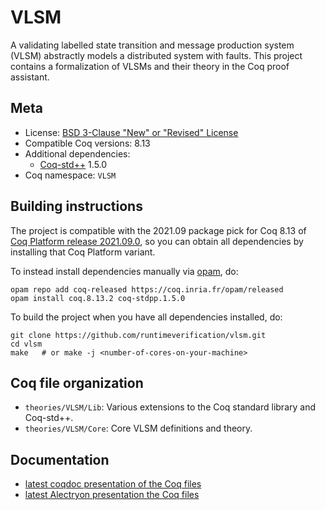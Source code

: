 # VLSM

A validating labelled state transition and message production system
(VLSM) abstractly models a distributed system with faults. This project
contains a formalization of VLSMs and their theory in the Coq proof assistant.

## Meta

- License: [BSD 3-Clause "New" or "Revised" License](LICENSE.md)
- Compatible Coq versions: 8.13
- Additional dependencies:
  - [Coq-std++](https://gitlab.mpi-sws.org/iris/stdpp/) 1.5.0
- Coq namespace: `VLSM`

## Building instructions

The project is compatible with the 2021.09 package pick for Coq 8.13 of
[Coq Platform release 2021.09.0](https://github.com/coq/platform/releases/tag/2021.09.0),
so you can obtain all dependencies by installing that Coq Platform variant.

To instead install dependencies manually via [opam](https://opam.ocaml.org/doc/Install.html), do:

```shell
opam repo add coq-released https://coq.inria.fr/opam/released
opam install coq.8.13.2 coq-stdpp.1.5.0
```

To build the project when you have all dependencies installed, do:

```shell
git clone https://github.com/runtimeverification/vlsm.git
cd vlsm
make   # or make -j <number-of-cores-on-your-machine>
```

## Coq file organization

- `theories/VLSM/Lib`: Various extensions to the Coq standard library and Coq-std++.
- `theories/VLSM/Core`: Core VLSM definitions and theory.

## Documentation

- [latest coqdoc presentation of the Coq files](https://runtimeverification.github.io/vlsm-docs/latest/coqdoc/toc.html)
- [latest Alectryon presentation the Coq files](https://runtimeverification.github.io/vlsm-docs/latest/alectryon/toc.html)
